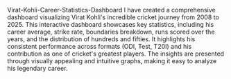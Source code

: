 Virat-Kohli-Career-Statistics-Dashboard
I have created a comprehensive dashboard visualizing Virat Kohli's incredible cricket journey from 2008 to 2025. This interactive dashboard showcases key statistics, including his career average, strike rate, boundaries breakdown, runs scored over the years, and the distribution of hundreds and fifties.
It highlights his consistent performance across formats (ODI, Test, T20I) and his contribution as one of cricket's greatest players.
The insights are presented through visually appealing and intuitive graphs, making it easy to analyze his legendary career.
